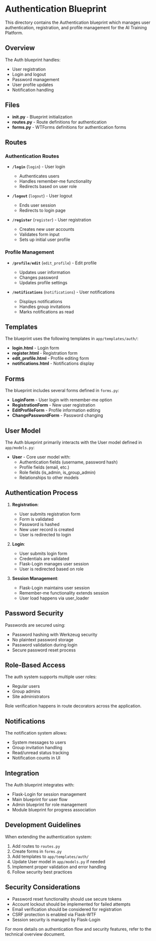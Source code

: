 # Authentication Blueprint

This directory contains the Authentication blueprint which manages user authentication, registration, and profile management for the AI Training Platform.

## Overview

The Auth blueprint handles:
- User registration
- Login and logout
- Password management
- User profile updates
- Notification handling

## Files

- **__init__.py** - Blueprint initialization
- **routes.py** - Route definitions for authentication
- **forms.py** - WTForms definitions for authentication forms

## Routes

### Authentication Routes

- **`/login`** (`login`) - User login
  - Authenticates users
  - Handles remember-me functionality
  - Redirects based on user role
  
- **`/logout`** (`logout`) - User logout
  - Ends user session
  - Redirects to login page
  
- **`/register`** (`register`) - User registration
  - Creates new user accounts
  - Validates form input
  - Sets up initial user profile

### Profile Management

- **`/profile/edit`** (`edit_profile`) - Edit profile
  - Updates user information
  - Changes password
  - Updates profile settings
  
- **`/notifications`** (`notifications`) - User notifications
  - Displays notifications
  - Handles group invitations
  - Marks notifications as read

## Templates

The blueprint uses the following templates in `app/templates/auth/`:

- **login.html** - Login form
- **register.html** - Registration form
- **edit_profile.html** - Profile editing form
- **notifications.html** - Notifications display

## Forms

The blueprint includes several forms defined in `forms.py`:

- **LoginForm** - User login with remember-me option
- **RegistrationForm** - New user registration
- **EditProfileForm** - Profile information editing
- **ChangePasswordForm** - Password changing

## User Model

The Auth blueprint primarily interacts with the User model defined in `app/models.py`:

- **User** - Core user model with:
  - Authentication fields (username, password hash)
  - Profile fields (email, etc.)
  - Role fields (is_admin, is_group_admin)
  - Relationships to other models

## Authentication Process

1. **Registration**:
   - User submits registration form
   - Form is validated
   - Password is hashed
   - New user record is created
   - User is redirected to login

2. **Login**:
   - User submits login form
   - Credentials are validated
   - Flask-Login manages user session
   - User is redirected based on role

3. **Session Management**:
   - Flask-Login maintains user session
   - Remember-me functionality extends session
   - User load happens via user_loader

## Password Security

Passwords are secured using:
- Password hashing with Werkzeug security
- No plaintext password storage
- Password validation during login
- Secure password reset process

## Role-Based Access

The auth system supports multiple user roles:
- Regular users
- Group admins
- Site administrators

Role verification happens in route decorators across the application.

## Notifications

The notification system allows:
- System messages to users
- Group invitation handling
- Read/unread status tracking
- Notification counts in UI

## Integration

The Auth blueprint integrates with:
- Flask-Login for session management
- Main blueprint for user flow
- Admin blueprint for role management
- Module blueprint for progress association

## Development Guidelines

When extending the authentication system:

1. Add routes to `routes.py`
2. Create forms in `forms.py`
3. Add templates to `app/templates/auth/`
4. Update User model in `app/models.py` if needed
5. Implement proper validation and error handling
6. Follow security best practices

## Security Considerations

- Password reset functionality should use secure tokens
- Account lockout should be implemented for failed attempts
- Email verification should be considered for registration
- CSRF protection is enabled via Flask-WTF
- Session security is managed by Flask-Login

For more details on authentication flow and security features, refer to the technical overview document. 